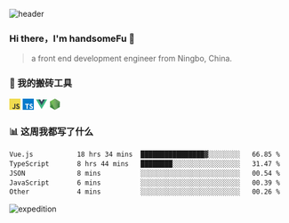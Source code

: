 ![header](https://raw.githubusercontent.com/fzq1998/fzq1998/master/header.png)

### Hi there，I'm handsomeFu 👋

> a front end development engineer from Ningbo, China.

### 🔧 我的搬砖工具
<code><img height="20" src="https://raw.githubusercontent.com/github/explore/80688e429a7d4ef2fca1e82350fe8e3517d3494d/topics/javascript/javascript.png" alt="javascript"></code>
<code><img height="20" src="https://raw.githubusercontent.com/github/explore/80688e429a7d4ef2fca1e82350fe8e3517d3494d/topics/typescript/typescript.png" alt="typescript"></code>
<code><img height="20" src="https://raw.githubusercontent.com/github/explore/80688e429a7d4ef2fca1e82350fe8e3517d3494d/topics/vue/vue.png" alt="vue"></code>
<code><img height="20" src="https://raw.githubusercontent.com/github/explore/80688e429a7d4ef2fca1e82350fe8e3517d3494d/topics/nodejs/nodejs.png" alt="nodejs"></code>



### 📊 这周我都写了什么
<!--START_SECTION:waka-->

```txt
Vue.js           18 hrs 34 mins  ████████████████▓░░░░░░░░   66.85 %
TypeScript       8 hrs 44 mins   ████████░░░░░░░░░░░░░░░░░   31.47 %
JSON             8 mins          ░░░░░░░░░░░░░░░░░░░░░░░░░   00.54 %
JavaScript       6 mins          ░░░░░░░░░░░░░░░░░░░░░░░░░   00.39 %
Other            4 mins          ░░░░░░░░░░░░░░░░░░░░░░░░░   00.26 %
```

<!--END_SECTION:waka-->


![expedition](https://raw.githubusercontent.com/fzq1998/fzq1998/master/expedition.gif)

